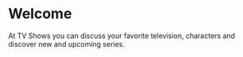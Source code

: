<h1>Welcome</h1>

At TV Shows you can discuss your favorite television, characters and discover new and upcoming series.